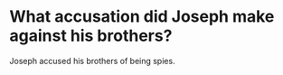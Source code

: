 # What accusation did Joseph make against his brothers?

Joseph accused his brothers of being spies.
